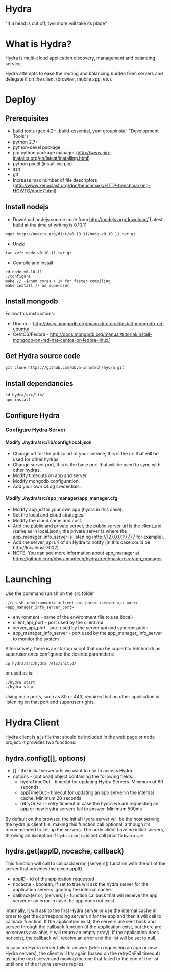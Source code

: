 Hydra
=====

"If a head is cut off, two more will take its place"

# What is Hydra?
Hydra is multi-cloud application discovery, management and balancing service.

Hydra attempts to ease the routing and balancing burden from servers and delegate it on the client (browser, mobile app, etc).   

# Deploy

## Prerequisites
* build tools (gcc 4.2+, build-essential, yum groupinstall "Development Tools")
* python 2.7+
* python-devel package
* pip python package manager (http://www.pip-installer.org/en/latest/installing.html)
* python psutil (install via pip)
* ssh
* git
* Increase max number of file descriptors (http://www.xenoclast.org/doc/benchmark/HTTP-benchmarking-HOWTO/node7.html)

## Install nodejs
* Download nodejs source code from http://nodejs.org/download/
Latest build at the time of writing is 0.10.11

```
wget http://nodejs.org/dist/v0.10.11/node-v0.10.11.tar.gz
```
* Unzip

```
tar xvfz node-v0.10.11.tar.gz
```

* Compile and install

```
cd node-v0.10.11
./configure
make // -j<num cores + 1> for faster compiling
make install // as superuser
```

## Install mongodb
Follow this instructions: 
* Ubuntu - http://docs.mongodb.org/manual/tutorial/install-mongodb-on-ubuntu/
* CentOS/Fedora - http://docs.mongodb.org/manual/tutorial/install-mongodb-on-red-hat-centos-or-fedora-linux/

## Get Hydra source code

```
git clone https://github.com/bbva-innotech/hydra.git
```

## Install dependancies
```
cd hydra/src/lib/
npm install
```

## Configure Hydra

### Configure Hydra Server

#### Modify ./hydra/src/lib/config/local.json
* Change url for the public url of your service, this is the url that will be used for other hydras.
* Change server port, this is the base port that will be used to sync with other hydras.
* Modify timeouts on app and server.
* Modify mongodb configuration.
* Add your own QLog credentials.

#### Modify ./hydra/src/app_manager/app_manager.cfg
* Modify app_id for your own app (hydra in this case).
* Set the local and cloud strategies.
* Modify the cloud name and cost.
* Add the public and private server, the public server url is the client_api (same as in local.json), the private server is where the app_manager_info_server is listening (http://127.0.0.1:7777 for example).
* Add the server_api url of an Hydra to notify (in this case could be http://localhost:7002).
* NOTE: You can see more information about app_manager at https://github.com/bbva-innotech/hydra/tree/master/src/app_manager

# Launching

Use the command run.sh on the src folder

```
./run.sh <envirnoment> <client_api_port> <server_api_port> <app_manager_info_server_port>
```

* environment - name of the environment file to use (local)
* client_api_port - port used by the client api
* server_api_port - port used by the server api and syncronization
* app_manager_info_server - port used by the app_manager_info_server to monitor the system

Alternatively, there is an startup script that can be copied to /etc/init.d/ as superuser once configured the desired parameters:

```
cp hydra/src/hydra /etc/init.d/
```

or used as is:
```
./hydra start
./hydra stop
```

Using main ports, such as 80 or 443, requires that no other application is listening on that port and superuser rights.

# Hydra Client
Hydra client is a js file that should be included in the web page or node project. It provides two functions:

## hydra.config([<server list>], options)
* [<server list>] - the initial server urls we want to use to access Hydra.
* options - (optional) object containing the following fields:
	* hydraTimeOut - timeout for updating Hydra Servers. Minimum of 60 seconds
	* appTimeOut - timeout for updating an app server in the internal cache. Minimum 20 seconds
	* retryOnFail - retry timeout in case the hydra we are requesting an app or new Hydra servers fail to answer. Minimum 500ms

By default on the browser, the initial Hydra server will be the host serving the hydra.js client file, making this function call optional, although it’s recommended to set up the servers.
The node client have no initial servers, throwing an exception if <code>hydra.config</code> is not call prior to <code>hydra.get</code> 

## hydra.get(appID, nocache, callback)
This function will call to callback(error, [servers]) function with the url of the server that provides the given appID.
* appID - id of the application requested
* nocache - boolean, if set to true will ask the hydra server for the application servers ignoring the internal cache.
* callback(error, [servers]) - function callback that will receive the app server or an error in case the app does not exist

Internally, it will ask to the first Hydra server or use the internal cache in order to get the corresponding server url for the app and then it will call to callback function. If the application exist, the servers are sent back and served through the callback function (if the application exist, but there are no servers available, it will return an empty array). If the application does not exist, the callback will receive an error and the list will be set to null.

In case an Hydra server fails to answer (when requesting an app or new Hydra servers), the client will try again (based on the retryOnFail timeout) using the next server and moving the one that failed to the end of the list until one of the Hydra servers replies.
